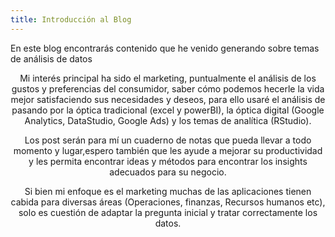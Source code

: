 ```yaml
---
title: Introducción al Blog
---
```



  <p>En este blog encontrarás contenido que he venido generando sobre temas de análisis de datos </p>

 <p><center>Mi interés principal ha sido el marketing, puntualmente el análisis de los gustos y preferencias del consumidor, saber cómo podemos hecerle la vida mejor satisfaciendo sus necesidades y deseos, para ello usaré el análisis de pasando por la óptica tradicional (excel y powerBI), la óptica digital (Google Analytics, DataStudio, Google Ads) y los temas de analítica (RStudio). </center> </p>

 <p><center>Los post serán para mí un cuaderno de notas que pueda llevar a todo momento y lugar,espero también que les ayude a mejorar su productividad y les permita encontrar ideas y métodos para encontrar los insights adecuados para su negocio. </center> </p>

 <p><center>Si bien mi enfoque es el marketing muchas de las aplicaciones tienen cabida para diversas áreas (Operaciones, finanzas, Recursos humanos etc), solo es cuestión de adaptar la pregunta inicial y tratar correctamente los datos. </center> </p>



